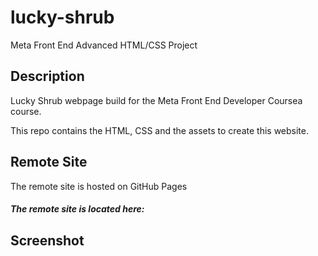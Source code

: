 # lucky-shrub
Meta Front End Advanced HTML/CSS Project

## Description

Lucky Shrub webpage build for the Meta Front End Developer Coursea course.

This repo contains the HTML, CSS and the assets to create this website.

## Remote Site

The remote site is hosted on GitHub Pages

##### The remote site is located here:


## Screenshot



